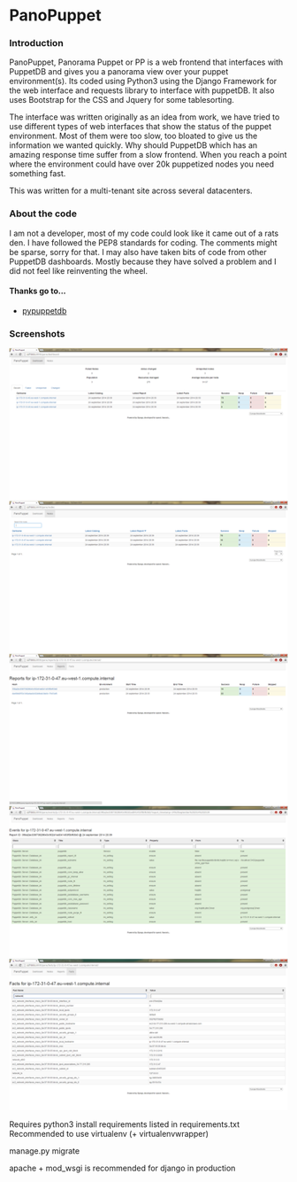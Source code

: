 # PanoPuppet


### Introduction

PanoPuppet, Panorama Puppet or PP is a web frontend that interfaces with PuppetDB
and gives you a panorama view over your puppet environment(s). Its coded using Python3
using the Django Framework for the web interface and requests library to interface with
puppetDB. It also uses Bootstrap for the CSS and Jquery for some tablesorting.

The interface was written originally as an idea from work, we have tried to
use different types of web interfaces that show the status of the puppet
environment. Most of them were too slow, too bloated to give us the information
we wanted quickly. Why should PuppetDB which has an amazing response time
suffer from a slow frontend. When you reach a point where the environment could
have over 20k puppetized nodes you need something fast.

This was written for a multi-tenant site across several datacenters.

### About the code

I am not a developer, most of my code could look like it came out of a
rats den. I have followed the PEP8 standards for coding. The comments might be sparse,
sorry for that.
I may also have taken bits of code from other PuppetDB dashboards. Mostly because
they have solved a problem and I did not feel like reinventing the wheel.

#### Thanks go to...

* [pypuppetdb](https://github.com/puppet-community/pypuppetdb)

### Screenshots
![Dashboard](screenshots/pano_dash.png)
![Nodes View](screenshots/pano_nodes.png)
![Reports View](screenshots/pano_reports.png)
![Events View](screenshots/pano_events.png)
![Facts View](screenshots/pano_facts.png)


Requires python3
install requirements listed in requirements.txt
Recommended to use virtualenv (+ virtualenvwrapper)

manage.py migrate

apache + mod_wsgi is recommended for django in production

